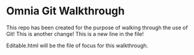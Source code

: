 Omnia Git Walkthrough
======

This repo has been created for the purpose of walking through the use of Git!
This is another change! This is a new line in the file!

Editable.html will be the file of focus for this walkthrough.
